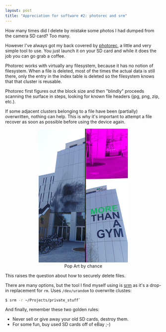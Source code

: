 ```yaml
---
layout: post
title: "Appreciation for software #2: photorec and srm"
---
```


How many times did I delete by mistake some photos I had dumped from the camera SD card? Too many.

However I've always got my back covered by [photorec](https://www.cgsecurity.org/wiki/PhotoRec), a little and very simple tool to use. You just launch it on your SD card and while it does the job you can go grab a coffee.

Photorec works with virtually any filesystem, because it has no notion of filesystem. When a file is deleted, most of the times the actual data is still there, only the entry in the index table is deleted so the filesystem knows that that cluster is reusable.

Photorec first figures out the block size and then "blindly" proceeds scanning the surface in steps, looking for known file headers (jpg, png, zip, etc.).

If some adjacent clusters belonging to a file have been (partially) overwritten, nothing can help. This is why it's important to attempt a file recover as soon as possible before using the device again.

<center>
    <figure>
        <img src="/assets/popart.jpg">
        <figcaption>Pop Art by chance</figcaption>
    </figure>
</center>

This raises the question about how to securely delete files.

There are many options, but the tool I find myself using is [srm](https://en.wikipedia.org/wiki/Srm_(Unix)) as it's a drop-in replacement for `rm`. Uses `/dev/urandom` to overwrite clustes:
``` bash
$ srm -r ~/Projects/private_stuff`
```

And finally, remember these two golden rules:
- Never sell or give away your old SD cards, destroy them.
- For some fun, buy used SD cards off of eBay ;-)
